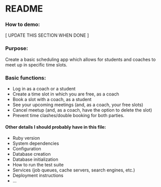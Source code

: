 # README

### How to demo:

[ UPDATE THIS SECTION WHEN DONE ]

### Purpose:

Create a basic scheduling app which allows for students and coaches to meet up in specific time slots. 

### Basic functions:

* Log in as a coach or a student
* Create a time slot in which you are free, as a coach
* Book a slot with a coach, as a student
* See your upcoming meetings (and, as a coach, your free slots)
* Cancel meetup (and, as a coach, have the option to delete the slot)
* Prevent time clashes/double booking for both parties. 


#### Other details I should probably have in this file:

* Ruby version
* System dependencies
* Configuration
* Database creation
* Database initialization
* How to run the test suite
* Services (job queues, cache servers, search engines, etc.)
* Deployment instructions
* ...
